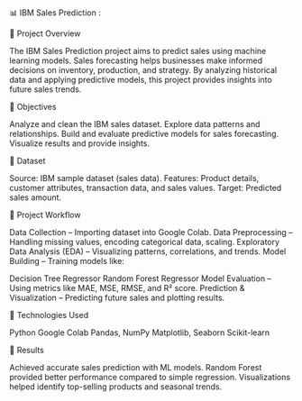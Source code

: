 📊 IBM Sales Prediction :

🔹 Project Overview

The IBM Sales Prediction project aims to predict sales using machine learning models.
Sales forecasting helps businesses make informed decisions on inventory, production, and strategy.
By analyzing historical data and applying predictive models, this project provides insights into future sales trends.

🔹 Objectives

Analyze and clean the IBM sales dataset.
Explore data patterns and relationships.
Build and evaluate predictive models for sales forecasting.
Visualize results and provide insights.

🔹 Dataset

Source: IBM sample dataset (sales data).
Features: Product details, customer attributes, transaction data, and sales values.
Target: Predicted sales amount.

🔹 Project Workflow

Data Collection – Importing dataset into Google Colab.
Data Preprocessing – Handling missing values, encoding categorical data, scaling.
Exploratory Data Analysis (EDA) – Visualizing patterns, correlations, and trends.
Model Building – Training models like:

Decision Tree Regressor
Random Forest Regressor
Model Evaluation – Using metrics like MAE, MSE, RMSE, and R² score.
Prediction & Visualization – Predicting future sales and plotting results.

🔹 Technologies Used

Python
Google Colab
Pandas, NumPy
Matplotlib, Seaborn
Scikit-learn

🔹 Results

Achieved accurate sales prediction with ML models.
Random Forest provided better performance compared to simple regression.
Visualizations helped identify top-selling products and seasonal trends.
